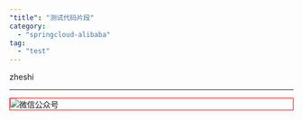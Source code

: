```yaml
---
"title": "测试代码片段"
category:
  - "springcloud-alibaba"
tag:
  - "test"
---
```


zheshi 







---

<img style="border:1px red solid; display:block; margin:0 auto;" :src="$withBase('/qrcode.jpg')" alt="微信公众号" />
